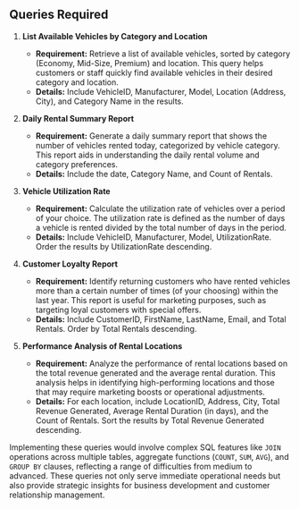 ## Queries Required

1. **List Available Vehicles by Category and Location**
   - **Requirement:** Retrieve a list of available vehicles, sorted by category (Economy, Mid-Size, Premium) and location. This query helps customers or staff quickly find available vehicles in their desired category and location.
   - **Details:** Include VehicleID, Manufacturer, Model, Location (Address, City), and Category Name in the results.

2. **Daily Rental Summary Report**
   - **Requirement:** Generate a daily summary report that shows the number of vehicles rented today, categorized by vehicle category. This report aids in understanding the daily rental volume and category preferences.
   - **Details:** Include the date, Category Name, and Count of Rentals.

3. **Vehicle Utilization Rate**
   - **Requirement:** Calculate the utilization rate of vehicles over a period of your choice. The utilization rate is defined as the number of days a vehicle is rented divided by the total number of days in the period.
   - **Details:** Include VehicleID, Manufacturer, Model, UtilizationRate. Order the results by UtilizationRate descending.

4. **Customer Loyalty Report**
   - **Requirement:** Identify returning customers who have rented vehicles more than a certain number of times (of your choosing) within the last year. This report is useful for marketing purposes, such as targeting loyal customers with special offers.
   - **Details:** Include CustomerID, FirstName, LastName, Email, and Total Rentals. Order by Total Rentals descending.


5. **Performance Analysis of Rental Locations**
   - **Requirement:** Analyze the performance of rental locations based on the total revenue generated and the average rental duration. This analysis helps in identifying high-performing locations and those that may require marketing boosts or operational adjustments.
   - **Details:** For each location, include LocationID, Address, City, Total Revenue Generated, Average Rental Duration (in days), and the Count of Rentals. Sort the results by Total Revenue Generated descending.

Implementing these queries would involve complex SQL features like `JOIN` operations across multiple tables, aggregate functions (`COUNT`, `SUM`, `AVG`), and `GROUP BY` clauses, reflecting a range of difficulties from medium to advanced. These queries not only serve immediate operational needs but also provide strategic insights for business development and customer relationship management.